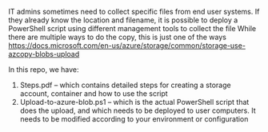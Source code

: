 IT admins sometimes need to collect specific files from end user systems. If they already know the location and filename, it is possible to deploy a PowerShell script using different management tools to collect the file
While there are multiple ways to do the copy, this is just one of the ways https://docs.microsoft.com/en-us/azure/storage/common/storage-use-azcopy-blobs-upload

In this repo, we have:
1. Steps.pdf – which contains detailed steps for creating a storage account, container and how to use the script 
2. Upload-to-azure-blob.ps1 – which is the actual PowerShell script that does the upload, and which needs to be deployed to user computers. It needs to be modified according to your environment or configuration

